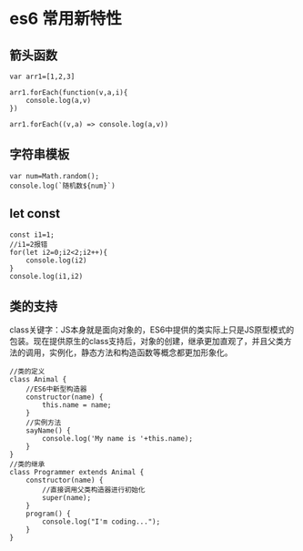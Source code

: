 # es6 常用新特性
## 箭头函数
```
var arr1=[1,2,3]

arr1.forEach(function(v,a,i){
    console.log(a,v)
})

arr1.forEach((v,a) => console.log(a,v))
```
## 字符串模板
```
var num=Math.random();
console.log(`随机数${num}`)
```
## let const
```
const i1=1;
//i1=2报错
for(let i2=0;i2<2;i2++){
    console.log(i2)
}
console.log(i1,i2)
```



## 类的支持

class关键字：JS本身就是面向对象的，ES6中提供的类实际上只是JS原型模式的包装。现在提供原生的class支持后，对象的创建，继承更加直观了，并且父类方法的调用，实例化，静态方法和构造函数等概念都更加形象化。

```
//类的定义
class Animal {
    //ES6中新型构造器
    constructor(name) {
        this.name = name;
    }
    //实例方法
    sayName() {
        console.log('My name is '+this.name);
    }
}
//类的继承
class Programmer extends Animal {
    constructor(name) {
        //直接调用父类构造器进行初始化
        super(name);
    }
    program() {
        console.log("I'm coding...");
    }
}
```
